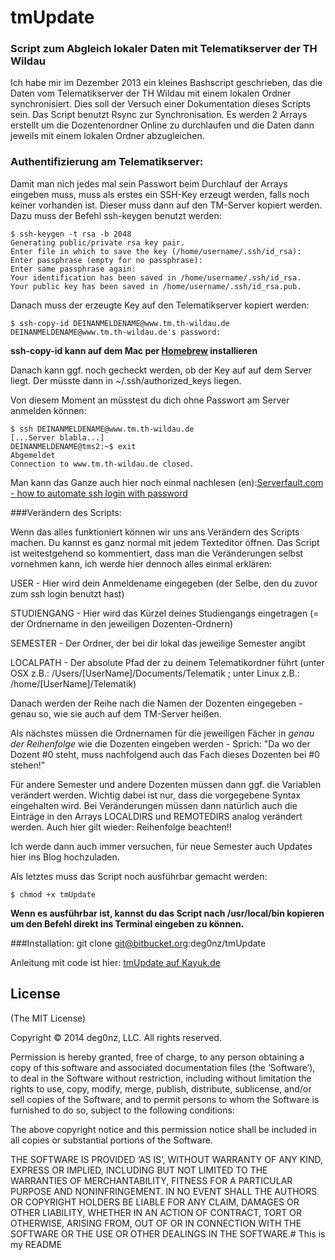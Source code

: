 

# tmUpdate
### Script zum Abgleich lokaler Daten mit Telematikserver der TH Wildau


Ich habe mir im Dezember 2013 ein kleines Bashscript geschrieben, das die Daten vom Telematikserver der TH Wildau mit einem lokalen Ordner synchronisiert.
Dies soll der Versuch einer Dokumentation dieses Scripts sein.
Das Script benutzt Rsync zur Synchronisation. Es werden 2 Arrays erstellt um die Dozentenordner Online zu durchlaufen und die Daten dann jeweils mit einem lokalen Ordner abzugleichen.

### Authentifizierung am Telematikserver:

Damit man nich jedes mal sein Passwort beim Durchlauf der Arrays eingeben muss, muss als erstes ein SSH-Key erzeugt werden, falls noch keiner vorhanden ist. Dieser muss dann auf den TM-Server kopiert werden.
Dazu muss der Befehl ssh-keygen benutzt werden: 

	$ ssh-keygen -t rsa -b 2048
	Generating public/private rsa key pair.
	Enter file in which to save the key (/home/username/.ssh/id_rsa): 
	Enter passphrase (empty for no passphrase): 
	Enter same passphrase again: 
	Your identification has been saved in /home/username/.ssh/id_rsa.
	Your public key has been saved in /home/username/.ssh/id_rsa.pub.

Danach muss der erzeugte Key auf den Telematikserver kopiert werden:

	$ ssh-copy-id DEINANMELDENAME@www.tm.th-wildau.de
	DEINANMELDENAME@www.tm.th-wildau.de's password: 

**ssh-copy-id kann auf dem Mac per [Homebrew](http://brew.sh) installieren**

Danach kann ggf. noch gecheckt werden, ob der Key auf auf dem Server liegt. Der müsste dann in ~/.ssh/authorized_keys liegen.

Von diesem Moment an müsstest du dich ohne Passwort am Server anmelden können:
	
	$ ssh DEINANMELDENAME@www.tm.th-wildau.de
	[...Server blabla...]
	DEINANMELDENAME@tms2:~$ exit
	Abgemeldet
	Connection to www.tm.th-wildau.de closed.


Man kann das Ganze auch hier noch einmal nachlesen (en):[Serverfault.com - how to automate ssh login with password](http://serverfault.com/questions/241588/how-to-automate-ssh-login-with-password)

###Verändern des Scripts:

Wenn das alles funktioniert können wir uns ans Verändern des Scripts machen.
Du kannst es ganz normal mit jedem Texteditor öffnen.
Das Script ist weitestgehend so kommentiert, dass man die Veränderungen selbst vornehmen kann, ich werde hier dennoch alles einmal erklären:

USER - Hier wird dein Anmeldename eingegeben (der Selbe, den du zuvor zum ssh login benutzt hast) 
 
STUDIENGANG - Hier wird das Kürzel deines Studiengangs eingetragen (= der Ordnername in den jeweiligen Dozenten-Ordnern)

SEMESTER - Der Ordner, der bei dir lokal das jeweilige Semester angibt 
 
LOCALPATH -  Der absolute Pfad der zu deinem Telematikordner führt (unter OSX z.B.: /Users/[UserName]/Documents/Telematik ; unter Linux z.B.: /home/[UserName]/Telematik) 
 
Danach werden der Reihe nach die Namen der Dozenten eingegeben - genau so, wie sie auch auf dem TM-Server heißen. 
 
Als nächstes müssen die Ordnernamen für die jeweiligen Fächer in <i>genau der Reihenfolge </i>wie die Dozenten eingeben werden - Sprich: "Da wo der Dozent #0 steht, muss nachfolgend auch das Fach dieses Dozenten bei #0 stehen!" 
 
Für andere Semester und andere Dozenten müssen dann ggf. die Variablen verändert werden. Wichtig dabei ist nur, dass die vorgegebene Syntax eingehalten wird. Bei Veränderungen müssen dann natürlich auch die Einträge in den Arrays LOCALDIRS und REMOTEDIRS analog verändert werden. Auch hier gilt wieder: Reihenfolge beachten!! 
 
Ich werde dann auch immer versuchen, für neue Semester auch Updates hier ins Blog hochzuladen.
 
 
Als letztes muss das Script noch ausführbar gemacht werden:
  
	$ chmod +x tmUpdate
  
 
**Wenn es ausführbar ist, kannst du das Script nach /usr/local/bin kopieren um den Befehl direkt ins Terminal eingeben zu können.**
 
###Installation:
	git clone git@bitbucket.org:deg0nz/tmUpdate   

Anleitung mit code ist hier: [tmUpdate auf Kayuk.de](http://kayuk.de/blog/2014/01/script-zum-abgleich-lokaler-daten-mit-telematikserver-der-th-wildau/)


## License

(The MIT License)

Copyright © 2014 deg0nz, LLC. All rights reserved.

Permission is hereby granted, free of charge, to any person obtaining a copy of this software and associated documentation files (the ‘Software’), to deal in the Software without restriction, including without limitation the rights to use, copy, modify, merge, publish, distribute, sublicense, and/or sell copies of the Software, and to permit persons to whom the Software is furnished to do so, subject to the following conditions:

The above copyright notice and this permission notice shall be included in all copies or substantial portions of the Software.

THE SOFTWARE IS PROVIDED ‘AS IS’, WITHOUT WARRANTY OF ANY KIND, EXPRESS OR IMPLIED, INCLUDING BUT NOT LIMITED TO THE WARRANTIES OF MERCHANTABILITY, FITNESS FOR A PARTICULAR PURPOSE AND NONINFRINGEMENT. IN NO EVENT SHALL THE AUTHORS OR COPYRIGHT HOLDERS BE LIABLE FOR ANY CLAIM, DAMAGES OR OTHER LIABILITY, WHETHER IN AN ACTION OF CONTRACT, TORT OR OTHERWISE, ARISING FROM, OUT OF OR IN CONNECTION WITH THE SOFTWARE OR THE USE OR OTHER DEALINGS IN THE SOFTWARE.# This is my README

